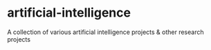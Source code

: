 # artificial-intelligence
A collection of various artificial intelligence projects &amp; other research projects

